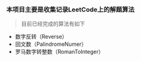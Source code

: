 ### 本项目主要是收集记录LeetCode上的解题算法
> 目前已经完成的算法有如下
+ 数字反转（Reverse）
+ 回文数（PalindromeNumer）
+ 罗马数字转整数（RomanToInteger）